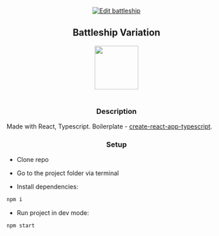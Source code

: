 <div align="center">
  
[![Edit battleship](https://codesandbox.io/static/img/play-codesandbox.svg)](https://codesandbox.io/s/xzozvk31vw)
  
<h2>Battleship Variation</h2>
  <a href="https://reactjs.org/">
    <img width="100" heigth="100" src="https://upload.wikimedia.org/wikipedia/commons/thumb/a/a7/React-icon.svg/1280px-React-icon.svg.png">
  </a>
  <br>
  <br>
  
</div>
<h3 align="center">Description</h3>

Made with React, Typescript. Boilerplate - [create-react-app-typescript](https://github.com/wmonk/create-react-app-typescript). 

<h3 align="center">Setup</h3>

* Clone repo

* Go to the project folder via terminal

* Install dependencies:

```bash
npm i
```
* Run project in dev mode:

```bash
npm start
```
